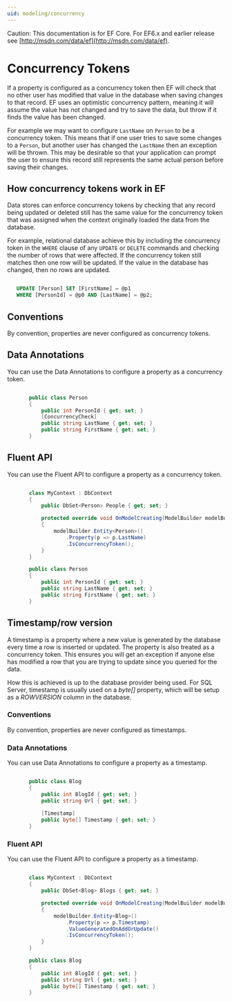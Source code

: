 ```yaml
---
uid: modeling/concurrency
---
```

Caution: This documentation is for EF Core. For EF6.x and earlier release see [http://msdn.com/data/ef](http://msdn.com/data/ef).

  # Concurrency Tokens

If a property is configured as a concurrency token then EF will check that no other user has modified that value in the database when saving changes to that record. EF uses an optimistic concurrency pattern, meaning it will assume the value has not changed and try to save the data, but throw if it finds the value has been changed.

For example we may want to configure `LastName` on `Person` to be a concurrency token. This means that if one user tries to save some changes to a `Person`, but another user has changed the `LastName` then an exception will be thrown. This may be desirable so that your application can prompt the user to ensure this record still represents the same actual person before saving their changes.

  ## How concurrency tokens work in EF

Data stores can enforce concurrency tokens by checking that any record being updated or deleted still has the same value for the concurrency token that was assigned when the context originally loaded the data from the database.

For example, relational database achieve this by including the concurrency token in the `WHERE` clause of any `UPDATE` or `DELETE` commands and checking the number of rows that were affected. If the concurrency token still matches then one row will be updated. If the value in the database has changed, then no rows are updated.

<!-- literal_block {"ids": [], "classes": [], "xml:space": "preserve", "backrefs": [], "linenos": false, "dupnames": [], "language": "sql", "highlight_args": {}, "names": []} -->

````sql

   UPDATE [Person] SET [FirstName] = @p1
   WHERE [PersonId] = @p0 AND [LastName] = @p2;
   ````

  ## Conventions

By convention, properties are never configured as concurrency tokens.

  ## Data Annotations

You can use the Data Annotations to configure a property as a concurrency token.

<!-- literal_block {"ids": [], "classes": [], "xml:space": "preserve", "backrefs": [], "linenos": true, "dupnames": [], "language": "c#", "highlight_args": {"linenostart": 1, "hl_lines": [4]}, "names": [], "source": "/Users/shirhatti/src/EntityFramework.Docs/docs/modeling/Modeling/DataAnnotations/Samples/Concurrency.cs"} -->

````c#

       public class Person
       {
           public int PersonId { get; set; }
           [ConcurrencyCheck]
           public string LastName { get; set; }
           public string FirstName { get; set; }
       }

   ````

  ## Fluent API

You can use the Fluent API to configure a property as a concurrency token.

<!-- literal_block {"ids": [], "classes": [], "xml:space": "preserve", "backrefs": [], "linenos": true, "dupnames": [], "language": "c#", "highlight_args": {"linenostart": 1, "hl_lines": [7, 8, 9]}, "names": [], "source": "/Users/shirhatti/src/EntityFramework.Docs/docs/modeling/Modeling/FluentAPI/Samples/Concurrency.cs"} -->

````c#

       class MyContext : DbContext
       {
           public DbSet<Person> People { get; set; }

           protected override void OnModelCreating(ModelBuilder modelBuilder)
           {
               modelBuilder.Entity<Person>()
                   .Property(p => p.LastName)
                   .IsConcurrencyToken();
           }
       }

       public class Person
       {
           public int PersonId { get; set; }
           public string LastName { get; set; }
           public string FirstName { get; set; }
       }

   ````

  ## Timestamp/row version

A timestamp is a property where a new value is generated by the database every time a row is inserted or updated. The property is also treated as a concurrency token. This ensures you will get an exception if anyone else has modified a row that you are trying to update since you queried for the data.

How this is achieved is up to the database provider being used. For SQL Server, timestamp is usually used on a *byte[]* property, which will be setup as a *ROWVERSION* column in the database.

  ### Conventions

By convention, properties are never configured as timestamps.

  ### Data Annotations

You can use Data Annotations to configure a property as a timestamp.

<!-- literal_block {"ids": [], "classes": [], "xml:space": "preserve", "backrefs": [], "linenos": true, "dupnames": [], "language": "c#", "highlight_args": {"linenostart": 1, "hl_lines": [6]}, "names": [], "source": "/Users/shirhatti/src/EntityFramework.Docs/docs/modeling/Modeling/DataAnnotations/Samples/Timestamp.cs"} -->

````c#

       public class Blog
       {
           public int BlogId { get; set; }
           public string Url { get; set; }
           
           [Timestamp]
           public byte[] Timestamp { get; set; }
       }

   ````

  ### Fluent API

You can use the Fluent API to configure a property as a timestamp.

<!-- literal_block {"ids": [], "classes": [], "xml:space": "preserve", "backrefs": [], "linenos": true, "dupnames": [], "language": "c#", "highlight_args": {"linenostart": 1, "hl_lines": [7, 8, 9, 10]}, "names": [], "source": "/Users/shirhatti/src/EntityFramework.Docs/docs/modeling/Modeling/FluentAPI/Samples/Timestamp.cs"} -->

````c#

       class MyContext : DbContext
       {
           public DbSet<Blog> Blogs { get; set; }

           protected override void OnModelCreating(ModelBuilder modelBuilder)
           {
               modelBuilder.Entity<Blog>()
                   .Property(p => p.Timestamp)
                   .ValueGeneratedOnAddOrUpdate()
                   .IsConcurrencyToken();
           }
       }

       public class Blog
       {
           public int BlogId { get; set; }
           public string Url { get; set; }
           public byte[] Timestamp { get; set; }
       }

   ````
